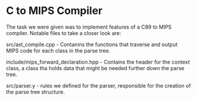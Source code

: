 # C to MIPS Compiler

The task we were given was to implement features of a C89 to MIPS compiler. Notable files to take a closer look are: 

  src/ast_compile.cpp - Contanins the functions that traverse and output MIPS code for each class in the parse tree. 
  
  include/mips_forward_declaration.hpp - Contains the header for the context class, a class tha holds data that might be needed further down the parse tree.
  
  src/parser.y - rules we defined for the parser, responsible for the creation of the parse tree structure.
  
  
  
  
